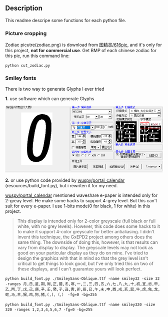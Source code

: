 ## Description

This readme descripe some functions for each python file.

### Picture cropping
Zodiac picutre(zodiac.png) is download from [图精灵/616pic](https://616pic.com/sucai/14nixpq7z.html), and it's only for this project, **not for commercial use**. 
Get BMP of each chinese zodiac for this pic, run this command line:
``` shell
python cut_zodiac.py
```

### Smiley fonts

There is two way to generate Glyphs I ever tried

**1.** use software which can generate Glyphs

![](../img/software.png)

**2.** or use python code provided by [wuspy/portal_calendar](https://github.com/wuspy/portal_calendar) (resources/build_font.py), but i rewriten it for my need. 

[wuspy/portal_calendar](https://github.com/wuspy/portal_calendar#bill-of-materials) mentioned waveshare e-paper is intended only for 2-greay level. He make some hacks to support 4-grey level. But this can't suit for every e-paper. I use 1-bits mode(0 for black, 1 for white) in this project.

> This display is intended only for 2-color greyscale (full black or full white, with no grey levels). However, this code does some hacks to it to make it support 4-color greyscale 
> for better antialiasing. I didn't invent this technique, the GxEPD2 project among others does the same thing. The downside of doing this, however, is that results can vary from 
> display to display. The greyscale levels may not look as good on your particular display as they do on mine. I've tried to design the graphics with that in mind so that the grey 
> level isn't critical to get things to look good, but I've only tried this on two of these displays, and I can't guarantee yours will look perfect.

``` shell
python build_font.py ./SmileySans-Oblique.ttf -name smiley32 -size 32 -ranges 月,日,星,期,周,正,腊,冬,寒,一,二,三,四,五,六,七,八,九,十,初,宜,忌,甲,乙,丙,丁,戊,己,庚,辛,壬,癸,子,丑,寅,卯,辰,巳,午,未,申,酉,戌,亥,鼠,牛,虎,兔,龙,蛇,马,羊,猴,鸡,狗,猪,(,),（,） -fg=0 -bg=255

python build_font.py ./SmileySans-Oblique.ttf -name smiley320 -size 320 -ranges 1,2,3,4,5,6,7 -fg=0 -bg=255
```
